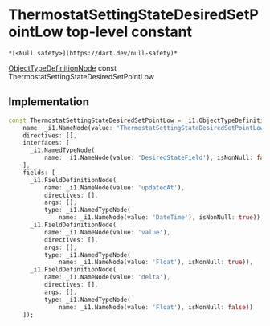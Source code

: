 


# ThermostatSettingStateDesiredSetPointLow top-level constant






    *[<Null safety>](https://dart.dev/null-safety)*


[ObjectTypeDefinitionNode](https://pub.dev/documentation/gql/0.13.0/ast/ObjectTypeDefinitionNode-class.html) const ThermostatSettingStateDesiredSetPointLow
  







## Implementation

```dart
const ThermostatSettingStateDesiredSetPointLow = _i1.ObjectTypeDefinitionNode(
    name: _i1.NameNode(value: 'ThermostatSettingStateDesiredSetPointLow'),
    directives: [],
    interfaces: [
      _i1.NamedTypeNode(
          name: _i1.NameNode(value: 'DesiredStateField'), isNonNull: false)
    ],
    fields: [
      _i1.FieldDefinitionNode(
          name: _i1.NameNode(value: 'updatedAt'),
          directives: [],
          args: [],
          type: _i1.NamedTypeNode(
              name: _i1.NameNode(value: 'DateTime'), isNonNull: true)),
      _i1.FieldDefinitionNode(
          name: _i1.NameNode(value: 'value'),
          directives: [],
          args: [],
          type: _i1.NamedTypeNode(
              name: _i1.NameNode(value: 'Float'), isNonNull: true)),
      _i1.FieldDefinitionNode(
          name: _i1.NameNode(value: 'delta'),
          directives: [],
          args: [],
          type: _i1.NamedTypeNode(
              name: _i1.NameNode(value: 'Float'), isNonNull: false))
    ]);
```








